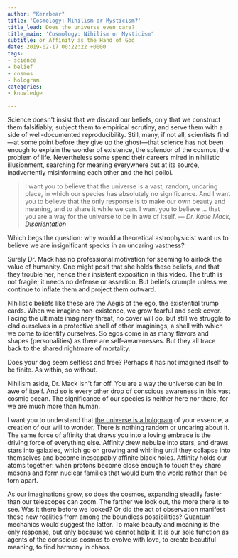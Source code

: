```yaml
---
author: "Kerrbear"
title: 'Cosmology: Nihilism or Mysticism?'
title_lead: Does the universe even care?
title_main: 'Cosmology: Nihilism or Mysticism'
subtitle: or Affinity as the Hand of God
date: 2019-02-17 00:22:22 +0000
tags:
- science
- belief
- cosmos
- hologram
categories:
- knowledge

---
```

Science doesn't insist that we discard our beliefs, only that we construct them falsifiably, subject them to empirical scrutiny, and serve them with a side of well-documented reproducibility. Still, many, if not all, scientists find—at some point before they give up the ghost—that science has not been enough to explain the wonder of existence, the splendor of the cosmos, the problem of life. Nevertheless some spend their careers mired in nihilistic illusionment, searching for meaning everywhere but at its source, inadvertently misinforming each other and the hoi polloi.

> I want you to believe that the universe is a vast, random, uncaring place, in which our species has absolutely no significance. And I want you to believe that the only response is to make our own beauty and meaning, and to share it while we can. I want you to believe … that you are a way for the universe to be in awe of itself.
> <cite>— Dr. Katie Mack, [_Disorientation_](https://aeon.co/videos/i-want-you-to-live-forward-but-see-backward-a-theoretical-astrophysicists-manifesto)</cite>

Which begs the question: why would a theoretical astrophysicist want us to believe we are insignificant specks in an uncaring vastness?

Surely Dr. Mack has no professional motivation for seeming to airlock the value of humanity. One might posit that she holds these beliefs, and that they trouble her, hence their insistent exposition in this video. The truth is not fragile; it needs no defense or assertion. But beliefs crumple unless we continue to inflate them and project them outward.

NIhilistic beliefs like these are the Aegis of the ego, the existential trump cards. When we imagine non-existence, we grow fearful and seek cover. Facing the ultimate imaginary threat, no cover will do, but still we struggle to clad ourselves in a protective shell of other imaginings, a shell with which we come to identify ourselves. So egos come in as many flavors and shapes (personalities) as there are self-awarenesses. But they all trace back to the shared nightmare of mortality.

Does your dog seem selfless and free? Perhaps it has not imagined itself to be finite. As within, so without.

Nihilism aside, Dr. Mack isn't far off. You are a way the universe can be in awe of itself. And so is every other drop of conscious awareness in this vast cosmic ocean. The significance of our species is neither here nor there, for we are much more than human.

I want you to understand that [the universe is a hologram](https://www.wikiwand.com/en/Holographic_principle) of your essence, a creation of our will to wonder. There is nothing random or uncaring about it. The same force of affinity that draws you into a loving embrace is the driving force of everything else. Affinity drew nebulae into stars, and draws stars into galaxies, which go on growing and whirling until they collapse into themselves and become inescapably affinite black holes. Affinity holds our atoms together: when protons become close enough to touch they share mesons and form nuclear families that would burn the world rather than be torn apart.

As our imaginations grow, so does the cosmos, expanding steadily faster than our telescopes can zoom. The farther we look out, the more there is to see. Was it there before we looked? Or did the act of observation manifest these new realities from among the boundless possibilities? Quantum mechanics would suggest the latter. To make beauty and meaning is the only response, but only because we cannot help it. It is our sole function as agents of the conscious cosmos to evolve with love, to create beautiful meaning, to find harmony in chaos.
